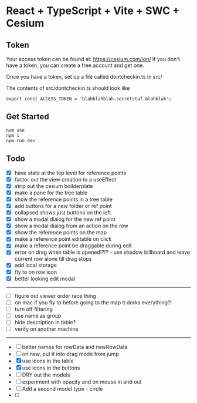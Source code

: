 # React + TypeScript + Vite + SWC + Cesium

## Token
Your access token can be found at: https://cesium.com/ion/
If you don't have a token, you can create a free account and get one.

Once you have a token, set up a file called dontcheckin.ts in src/

The contents of src/dontcheckin.ts should look like
```aiignore
export const ACCESS_TOKEN = 'blahblahblah.secretstuf.blahblah';
```

## Get Started
```aiignore
nvm use    
npm i
npm run dev    
```


## Todo
- [x] have state at the top level for reference points
- [x] factor out the view creation to a useEffect
- [x] strip out the cesium boilderplate
- [x] make a pane for the tree table
- [x] show the reference points in a tree table
- [x] add buttons for a new folder or ref point
- [x] collapsed shows just buttons on the left
- [x] show a modal dialog for the new ref point
- [x] show a modal dialog from an action on the row
- [x] show the reference points on the map 
- [x] make a reference point editable on click
- [x] make a reference point be draggable during edit
- [x] error on drag when table is opened!?!? - use shadow billboard and leave current row alone till drag stops
- [x] add local storage
- [x] fly to on row icon
- [x] better looking edit modal
------------------------------
- [ ] figure out viewer order race thing
- [ ] on mac if you fly to before going to the map it dorks everything?!
- [ ] turn off filtering
- [ ] use name as group
- [ ] hide description in table?
- [ ] verify on another machine
------------------------------
- [ ] better names for rowData and newRowData
- [ ] on new, put it into drag mode from jump
- [x] use icons in the table
- [x] use icons in the buttons
- [ ] DRY out the models
- [ ] experiment with opacity and on mouse in and out
- [ ] Add a second model type - circle
- [ ] 
